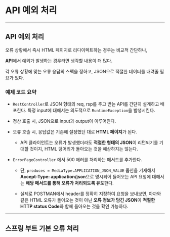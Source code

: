 # API 예외 처리

---

## API 예외 처리

오류 상황에서 즉시 HTML 페이지로 리다이렉트하는 경우는 비교적 간단하나,

**API**에서 예외가 발생하는 경우라면 생각할 내용이 더 많다.

각 오류 상황에 맞는 오류 응답의 스펙을 정하고, JSON으로 적절한 데이터를 내려줄 필요가 있다.

### 예제 코드 요약

- `RestController`로 JSON 형태의 req, rsp를 주고 받는 API를 간단히 설계하고 배포한다. 특정 input에 대해서는 의도적으로 `RuntimeException`을 발생시킨다.

- 정상 호출 시, JSON으로 input과 output이 이루어진다.

- 오류 호출 시, 응답값은 기존에 설정했던 대로 **HTML 페이지**가 된다.
  
  - API 클라이언트는 오류가 발생했더라도 **적절한 형태의 JSON**이 리턴되기를 기대할 것이지, HTML 덩어리가 돌아오는 것을 예상하지는 않는다.

- `ErrorPageController` 에서 500 에러를 처리하는 메서드를 추가한다. 
  
  - 단, `produces = MediaType.APPLICATION_JSON_VALUE` 옵션을 기재해서 **Accept-Type: application/json**으로 명시되어 들어오는 API 요청에 대해서는 **해당 메서드를 통해 오류가 처리되도록 유도**한다.
  
  - 실제로 POSTMAN에서 header를 정확히 지정하여 요청을 보내보면, 아까와 같은 HTML 오류가 돌아오는 것이 아닌 **오류 정보가 담긴 JSON**이 **적절한 HTTP status Code**와 함께 돌아오는 것을 확인 가능하다.

---

## 스프링 부트 기본 오류 처리


